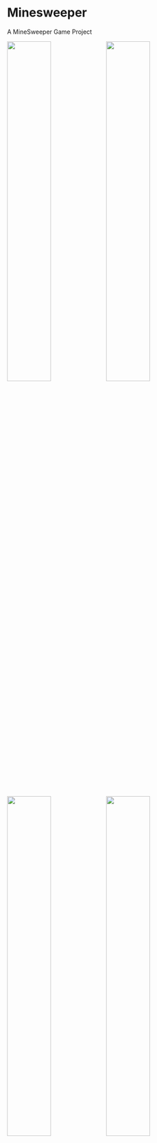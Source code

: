 # Minesweeper

A MineSweeper Game Project

<img src="https://user-images.githubusercontent.com/26218210/153609372-62732b86-afbb-4055-8d84-aafe2201b966.png" width="45%"></img> <img src="https://user-images.githubusercontent.com/26218210/153609498-5c25d5a2-9aab-44ba-aa31-58f9bbc34d64.png" width="45%"></img> <img src="https://user-images.githubusercontent.com/26218210/153609515-1a92eab1-cf0b-46f8-bbdb-f92f6cd15976.png" width="45%"></img> <img src="https://user-images.githubusercontent.com/26218210/153609538-975b6a17-11f6-4ffc-8cd0-012071d1ec6f.png" width="45%"></img> 
